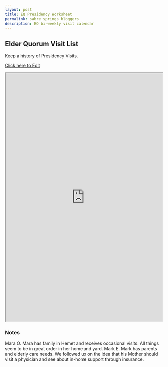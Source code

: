 ```yaml
---
layout: post
title: EQ Presidency Worksheet
permalink: sabre_springs_bloggers
description: EQ bi-weekly visit calendar
---
```


## Elder Quorum Visit List
Keep a history of Presidency Visits.


[Click here to Edit](https://docs.google.com/spreadsheets/d/1rd24HDFj_VeaeLU6qsvSWkxT5FMkZ6DjFbzlD1DnXgg/edit#gid=0)

<iframe src="https://docs.google.com/spreadsheets/d/e/2PACX-1vSsGwEq1WQ_-fXgLC3rGwRbQISqQP61eVp3h8NWt1FMIo27u5JxNhQVm6qWuWCU4V77gUGvBB4ln9Zc/pubhtml?widget=true&amp;headers=false" style="width:100%; height:800px;i"></iframe>


### Notes
Mara O.  Mara has family in Hemet and receives occasional visits.  All things seem to be in great order in her home and yard.
Mark E.  Mark has parents and elderly care needs.  We followed up on the idea that his Mother should visit a physician and see about in-home support through insurance.